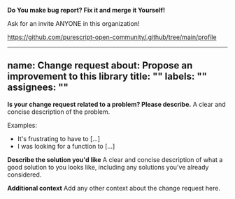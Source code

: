 **Do You make bug report? Fix it and merge it Yourself!**

Ask for an invite ANYONE in this organization!

https://github.com/purescript-open-community/.github/tree/main/profile

---
name: Change request
about: Propose an improvement to this library
title: ""
labels: ""
assignees: ""
---

**Is your change request related to a problem? Please describe.**
A clear and concise description of the problem.

Examples:

- It's frustrating to have to [...]
- I was looking for a function to [...]

**Describe the solution you'd like**
A clear and concise description of what a good solution to you looks like, including any solutions you've already considered.

**Additional context**
Add any other context about the change request here.
